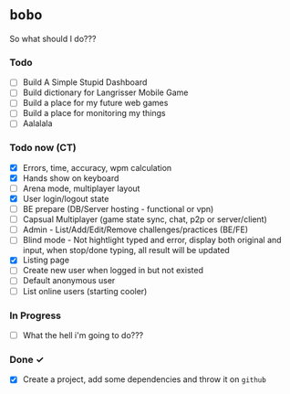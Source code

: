 # `bobo`

So what should I do???

### Todo

- [ ] Build A Simple Stupid Dashboard
- [ ] Build dictionary for Langrisser Mobile Game
- [ ] Build a place for my future web games
- [ ] Build a place for monitoring my things
- [ ] Aalalala

### Todo now (CT)

- [x] Errors, time, accuracy, wpm calculation
- [x] Hands show on keyboard
- [ ] Arena mode, multiplayer layout
- [x] User login/logout state
- [ ] BE prepare (DB/Server hosting - functional or vpn)
- [ ] Capsual Multiplayer (game state sync, chat, p2p or server/client)
- [ ] Admin - List/Add/Edit/Remove challenges/practices (BE/FE)
- [ ] Blind mode - Not hightlight typed and error, display both original and input, when stop/done typing, all result will be updated
- [x] Listing page
- [ ] Create new user when logged in but not existed
- [ ] Default anonymous user
- [ ] List online users (starting cooler)

### In Progress

- [ ] What the hell i'm going to do???

### Done ✓

- [x] Create a project, add some dependencies and throw it on `github`
